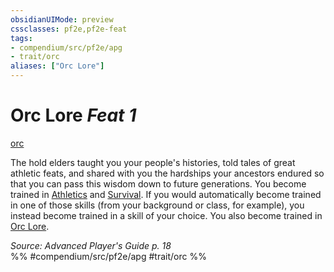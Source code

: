 ```yaml
---
obsidianUIMode: preview
cssclasses: pf2e,pf2e-feat
tags:
- compendium/src/pf2e/apg
- trait/orc
aliases: ["Orc Lore"]
---
```

# Orc Lore  *Feat 1*  
[orc](rules/traits/orc.md "Orc Ancestry & Heritage Trait")  


The hold elders taught you your people's histories, told tales of great athletic feats, and shared with you the hardships your ancestors endured so that you can pass this wisdom down to future generations. You become trained in [Athletics](compendium/skills.md#Athletics) and [Survival](compendium/skills.md#Survival). If you would automatically become trained in one of those skills (from your background or class, for example), you instead become trained in a skill of your choice. You also become trained in [Orc Lore](compendium/skills.md#Lore).

*Source: Advanced Player's Guide p. 18*  
%% #compendium/src/pf2e/apg #trait/orc %%
